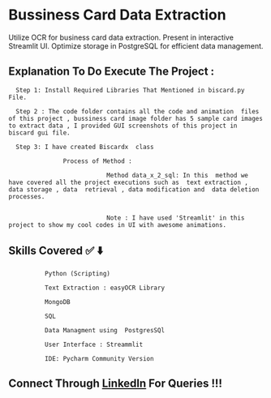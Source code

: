 # Bussiness Card Data Extraction 

Utilize OCR for business card data extraction. Present in interactive Streamlit UI. Optimize storage in PostgreSQL for efficient data management.


## Explanation To Do Execute The  Project : 

      Step 1: Install Required Libraries That Mentioned in biscard.py File.

      Step 2 : The code folder contains all the code and animation  files  of this project , bussiness card image folder has 5 sample card images to extract data , I provided GUI screenshots of this project in biscard gui file. 

      Step 3: I have created Biscardx  class 
                  
                   Process of Method :

                               Method data_x_2_sql: In this  method we have covered all the project executions such as  text extraction , data storage , data  retrieval , data modification and  data deletion processes.


                               Note : I have used 'Streamlit' in this project to show my cool codes in UI with awesome animations.

## Skills Covered ✅ ⬇️

              Python (Scripting)
              
              Text Extraction : easyOCR Library
              
              MongoDB
              
              SQL
              
              Data Managment using  PostgresSQl

              User Interface : Streammlit
              
              IDE: Pycharm Community Version


## Connect Through [Linkedln](https://www.linkedin.com/in/praveen-n-2b4004223/) For Queries !!!

           

                               

                                

                                

       







